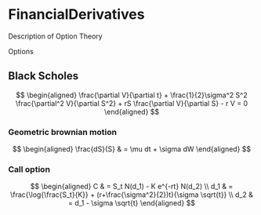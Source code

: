 # FinancialDerivatives
Description of Option Theory

Options

## Black Scholes

$$
\begin{aligned}
    \frac{\partial V}{\partial t} + \frac{1}{2}\sigma^2 S^2 \frac{\partial^2 V}{\partial S^2} + rS \frac{\partial V}{\partial S} - r V = 0 
\end{aligned}
$$

### Geometric brownian motion

$$
\begin{aligned}
    \frac{dS}{S} & = \mu dt + \sigma dW
\end{aligned}
$$

### Call option

$$
\begin{aligned}
    C & = S_t N(d_1) - K e^{-rt} N(d_2) \\
    d_1 & = \frac{\log{\frac{S_t}{K}} + (r+\frac{\sigma^2}{2})t}{\sigma \sqrt{t}} \\
    d_2 & = d_1 - \sigma \sqrt{t}
\end{aligned}
$$